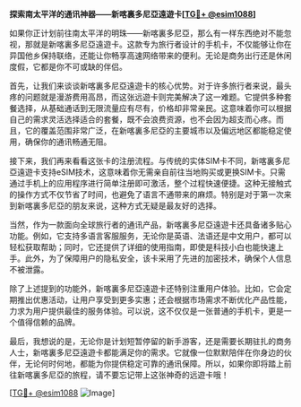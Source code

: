 **探索南太平洋的通讯神器——新喀裏多尼亞遠遊卡[[TG💪+ @esim1088](https://t.me/s/esim1088)]**

如果你正计划前往南太平洋的明珠——新喀裏多尼亞，那么有一样东西绝对不能忽视，那就是新喀裏多尼亞遠遊卡。这款专为旅行者设计的手机卡，不仅能够让你在异国他乡保持联络，还能让你畅享高速网络带来的便利。无论是商务出行还是休闲度假，它都是你不可或缺的伴侣。

首先，让我们来谈谈新喀裏多尼亞遠遊卡的核心优势。对于许多旅行者来说，最头疼的问题就是漫游费用高昂，而这张远遊卡则完美解决了这一难题。它提供多种套餐选择，从基础通话到无限流量应有尽有，价格却非常亲民。这意味着你可以根据自己的需求灵活选择适合的套餐，既不会浪费资源，也不会因为超支而心疼。而且，它的覆盖范围非常广泛，在新喀裏多尼亞的主要城市以及偏远地区都能稳定使用，确保你的通讯畅通无阻。

接下来，我们再来看看这张卡的注册流程。与传统的实体SIM卡不同，新喀裏多尼亞遠遊卡支持eSIM技术，这意味着你无需亲自前往当地购买或更换SIM卡。只需通过手机上的应用程序进行简单注册即可激活，整个过程快速便捷。这种无接触式的操作方式不仅节省了时间，也避免了语言不通带来的麻烦。特别是对于第一次来到新喀裏多尼亞的朋友来说，这种方式无疑是最友好的选择。

当然，作为一款面向全球旅行者的通讯产品，新喀裏多尼亞遠遊卡还具备诸多贴心功能。例如，它支持多语言客服服务，无论你是英语、法语还是中文用户，都可以轻松获取帮助；同时，它还提供了详细的使用指南，即使是科技小白也能快速上手。此外，为了保障用户的隐私安全，该卡采用了先进的加密技术，确保个人信息不被泄露。

除了上述提到的功能外，新喀裏多尼亞遠遊卡还特别注重用户体验。比如，它会定期推出优惠活动，让用户享受到更多实惠；还会根据市场需求不断优化产品性能，力求为用户提供最佳的服务体验。可以说，这不仅仅是一张普通的手机卡，更是一个值得信赖的品牌。

最后，我想说的是，无论你是计划短暂停留的新手游客，还是需要长期驻扎的商务人士，新喀裏多尼亞遠遊卡都能满足你的需求。它就像一位默默陪伴在你身边的伙伴，无论何时何地，都能为你提供稳定可靠的通讯保障。所以，如果你即将踏上前往新喀裏多尼亞的旅程，请不要忘记带上这张神奇的远遊卡哦！

[[TG💪+ @esim1088](https://t.me/s/esim1088) ![Image](https://i.postimg.cc/4NQfJmqS/Snipaste-2025-05-13-00-14-12.png)]